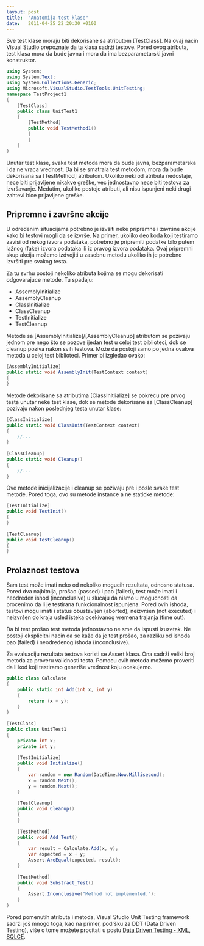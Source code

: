 ```yaml
---
layout: post
title:  "Anatomija test klase"
date:   2011-04-25 22:20:30 +0100
---
```


Sve test klase moraju biti dekorisane sa atributom [TestClass]. Na ovaj nacin Visual Studio prepoznaje da ta klasa sadrži testove. Pored ovog atributa, test klasa mora da bude javna i mora da ima bezparametarski javni konstruktor.

```csharp
using System;
using System.Text;
using System.Collections.Generic;
using Microsoft.VisualStudio.TestTools.UnitTesting;
namespace TestProject1
{
    [TestClass]
    public class UnitTest1
    {
        [TestMethod]
        public void TestMethod1()
        {
        }
    }
}
```

Unutar test klase, svaka test metoda mora da bude javna, bezparametarska i da ne vraca vrednost. Da bi se smatrala test metodom, mora da bude dekorisana sa [TestMethod] atributom. Ukoliko neki od atributa nedostaje, nece biti prijavljene nikakve greške, vec  jednostavno nece biti testova za izvršavanje. Medutim, ukoliko postoje atributi, ali nisu ispunjeni neki drugi zahtevi bice prijavljene greške.

## Pripremne i završne akcije

U odredenim situacijama potrebno je izvšiti neke pripremne i završne akcije kako bi testovi mogli da se izvrše. Na primer, ukoliko deo koda koji testiramo zavisi od nekog izvora podataka, potrebno je pripremiti podatke bilo   putem lažnog (fake) izvora podataka ili iz pravog izvora podataka. Ovaj pripremni skup akcija možemo izdvojiti u zasebnu metodu ukoliko ih je potrebno izvršiti pre svakog testa.

Za tu svrhu postoji nekoliko atributa kojima se mogu dekorisati odgovarajuce metode. Tu spadaju:

- AssemblyInitialize
- AssemblyCleanup
- ClassInitialize
- ClassCleanup
- TestInitialize
- TestCleanup

Metode sa [AssemblyInitialize]/[AssemblyCleanup] atributom se pozivaju jednom pre nego što se pozove ijedan test u celoj test biblioteci, dok se cleanup poziva nakon svih testova. Može da postoji samo po jedna ovakva metoda u celoj test biblioteci.  Primer bi izgledao ovako:

```csharp
[AssemblyInitialize]
public static void AssemblyInit(TestContext context)
{
}
```

Metode dekorisane sa atributima [ClassInitlialize]  se pokrecu pre prvog testa unutar neke test klase, dok se metode dekorisane sa [ClassCleanup] pozivaju nakon poslednjeg testa unutar klase:

```csharp
[ClassInitialize]
public static void ClassInit(TestContext context)
{
    //...
}
 
[ClassCleanup]
public static void Cleanup()
{
    //...
}
```

Ove metode inicijalizacije i cleanup se pozivaju pre i posle svake test metode. Pored toga, ovo su metode instance a ne staticke metode:

```csharp
[TestInitialize]
public void TestInit()
{
}
 
[TestCleanup]
public void TestCleanup()
{
}
```

## Prolaznost testova

Sam test može imati neko od nekoliko mogucih rezultata, odnosno statusa. Pored dva najbitnija, prošao (passed) i pao (failed), test može imati i neodreden ishod (inconclusive) u slucaju da nismo u mogucnosti da procenimo da li je testirana funkcionalnost ispunjena. Pored ovih ishoda, testovi mogu imati i status obustavljen (aborted), neizvršen (not executed) i neizvršen do kraja usled isteka ocekivanog vremena trajanja (time out).

Da bi test prošao test metoda jednostavno ne sme da ispusti izuzetak. Ne postoji eksplicitni nacin da se kaže da je test prošao, za razliku od ishoda pao (failed) i neodredenog ishoda (inconclusive).

Za evaluaciju rezultata testova koristi se Assert klasa. Ona sadrži veliki broj metoda za proveru validnosti testa. Pomocu ovih metoda možemo proveriti da li kod koji testiramo generiše vrednost koju ocekujemo.

```csharp
public class Calculate
{
    public static int Add(int x, int y)
    {
        return (x + y);
    }
}
 
[TestClass]
public class UnitTest1
{
    private int x;
    private int y;
 
    [TestInitialize]
    public void Initialize()
    {
        var random = new Random(DateTime.Now.Millisecond);
        x = random.Next();
        y = random.Next();
    }
 
    [TestCleanup]
    public void Cleanup()
    {
    }
 
    [TestMethod]
    public void Add_Test()
    {
        var result = Calculate.Add(x, y);
        var expected = x + y;
        Assert.AreEqual(expected, result);
    }
 
    [TestMethod]
    public void Substract_Test()
    {
        Assert.Inconclusive("Method not implemented.");
    }
}
```

Pored pomenutih atributa i metoda, Visual Studio Unit Testing framework sadrži još mnogo toga, kao na primer, podršku za DDT (Data Driven Testing), više o tome možete procitati u postu [Data Driven Testing - XML, SQLCE](http://ivanfranjic.net/2011/4/data-driven-testing-xml-sqlce).
